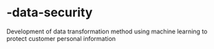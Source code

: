 # -data-security
Development of data transformation method using machine learning to protect customer personal information

